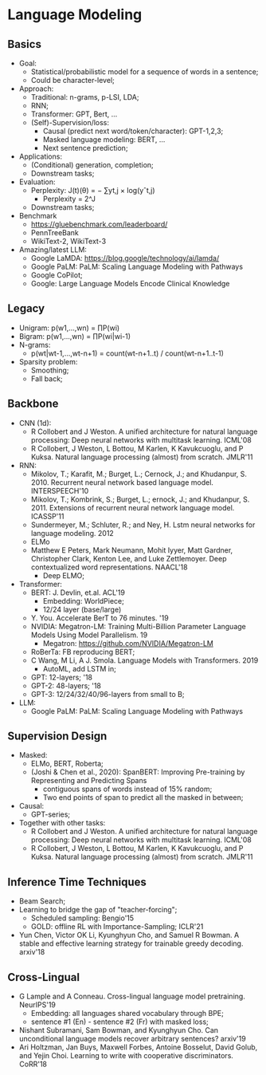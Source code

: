 # Language Modeling

## Basics
- Goal:
	- Statistical/probabilistic model for a sequence of words in a sentence;
	- Could be character-level;
- Approach:
	- Traditional: n-grams, p-LSI, LDA;
	- RNN;
	- Transformer: GPT, Bert, ...
	- (Self)-Supervision/loss:
		- Causal (predict next word/token/character): GPT-1,2,3;
		- Masked language modeling: BERT, ...
		- Next sentence prediction;
- Applications:
	- (Conditional) generation, completion;
	- Downstream tasks;
- Evaluation:
	- Perplexity: J(t)(θ) = − ∑yt,j × log(yˆt,j)
		- Perplexity = 2^J
	- Downstream tasks;
- Benchmark
	- https://gluebenchmark.com/leaderboard/
	- PennTreeBank
	- WikiText-2, WikiText-3
- Amazing/latest LLM:
	- Google LaMDA: https://blog.google/technology/ai/lamda/
	- Google PaLM: PaLM: Scaling Language Modeling with Pathways
	- Google CoPilot;
	- Google: Large Language Models Encode Clinical Knowledge

## Legacy
- Unigram: p(w1,...,wn) = ∏P(wi)
- Bigram: p(w1,...,wn) = ∏P(wi|wi-1)
- N-grams:
	- p(wt|wt-1,...,wt-n+1) = count(wt-n+1..t) / count(wt-n+1..t-1)
- Sparsity problem:
	- Smoothing;
	- Fall back;

## Backbone
- CNN (1d): 
	- R Collobert and J Weston. A unified architecture for natural language processing: Deep neural networks with multitask learning. ICML'08
	- R Collobert, J Weston, L Bottou, M Karlen, K Kavukcuoglu, and P Kuksa. Natural language processing (almost) from scratch. JMLR'11
- RNN:
	- Mikolov, T.; Karafit, M.; Burget, L.; Cernock, J.; and Khudanpur, S. 2010. Recurrent neural network based language model. INTERSPEECH'10
	- Mikolov, T.; Kombrink, S.; Burget, L.; ernock, J.; and Khudanpur, S. 2011. Extensions of recurrent neural network language model. ICASSP'11
	- Sundermeyer, M.; Schluter, R.; and Ney, H. Lstm neural networks for language modeling. 2012
	- ELMo
	- Matthew E Peters, Mark Neumann, Mohit Iyyer, Matt Gardner, Christopher Clark, Kenton Lee, and Luke Zettlemoyer. Deep contextualized word representations. NAACL'18
		- Deep ELMO;
- Transformer:
	- BERT: J. Devlin, et.al. ACL'19
		- Embedding: WorldPiece;
		- 12/24 layer (base/large)
	- Y. You. Accelerate BerT to 76 minutes. '19
	- NVIDIA: Megatron-LM: Training Multi-Billion Parameter Language Models Using Model Parallelism. 19
		- Megatron: https://github.com/NVIDIA/Megatron-LM
	- RoBerTa: FB reproducing BERT;
	- C Wang, M Li, A J. Smola. Language Models with Transformers. 2019
		- AutoML, add LSTM in;
	- GPT: 12-layers; '18
	- GPT-2: 48-layers; '18
	- GPT-3: 12/24/32/40/96-layers from small to B;
- LLM:
	- Google PaLM: PaLM: Scaling Language Modeling with Pathways

## Supervision Design
- Masked:
	- ELMo, BERT, Roberta;
	- (Joshi & Chen et al., 2020): SpanBERT: Improving Pre-training by Representing and Predicting Spans
		- contiguous spans of words instead of 15% random;
		- Two end points of span to predict all the masked in between;
- Causal:
	- GPT-series;
- Together with other tasks:
	- R Collobert and J Weston. A unified architecture for natural language processing: Deep neural networks with multitask learning. ICML'08
	- R Collobert, J Weston, L Bottou, M Karlen, K Kavukcuoglu, and P Kuksa. Natural language processing (almost) from scratch. JMLR'11

## Inference Time Techniques
- Beam Search;
- Learning to bridge the gap of "teacher-forcing";
	- Scheduled sampling: Bengio'15
	- GOLD: offline RL with Importance-Sampling; ICLR'21
- Yun Chen, Victor OK Li, Kyunghyun Cho, and Samuel R Bowman. A stable and effective learning strategy for trainable greedy decoding. arxiv'18

## Cross-Lingual
- G Lample and A Conneau. Cross-lingual language model pretraining. NeurIPS'19
	- Embedding: all languages shared vocabulary through BPE;
	- sentence #1 (En) - sentence #2 (Fr) with masked loss;
- Nishant Subramani, Sam Bowman, and Kyunghyun Cho. Can unconditional language models recover arbitrary sentences? arxiv'19
- Ari Holtzman, Jan Buys, Maxwell Forbes, Antoine Bosselut, David Golub, and Yejin Choi. Learning to write with cooperative discriminators. CoRR'18
